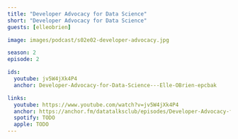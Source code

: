 ```yaml
---
title: "Developer Advocacy for Data Science"
short: "Developer Advocacy for Data Science"
guests: [elleobrien]

image: images/podcast/s02e02-developer-advocacy.jpg

season: 2
episode: 2

ids:
  youtube: jv5W4jXk4P4
  anchor: Developer-Advocacy-for-Data-Science---Elle-OBrien-epcbak

links:
  youtube: https://www.youtube.com/watch?v=jv5W4jXk4P4
  anchor: https://anchor.fm/datatalksclub/episodes/Developer-Advocacy-for-Data-Science---Elle-OBrien-epcbak
  spotify: TODO
  apple: TODO
---
```

